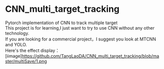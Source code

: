 # CNN_multi_target_tracking  
Pytorch implementation of CNN to track multiple target  
This project is for learning,I just want to try to use CNN without any other technology.  
If you are looking for a commercial project，I suggest you look at MTCNN and YOLO.  
Here's the effect display：  
[iimage]https://github.com/TangLaoDA/CNN_multi_target_tracking/blob/master/multiSave/1.png

